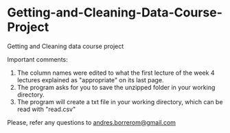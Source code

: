 Getting-and-Cleaning-Data-Course-Project
========================================

Getting and Cleaning data course project

Important comments:

1. The column names were edited to what the first lecture of the week 4 lectures explained as "appropriate" on its last page.
2. The program asks for you to save the unzipped folder in your working directory.
3. The program will create a txt file in your working directory, which can be read with "read.csv"

Please, refer any questions to andres.borrerom@gmail.com
